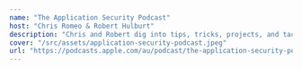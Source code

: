 ```yaml
---
name: "The Application Security Podcast"
host: "Chris Romeo & Robert Hulburt"
description: "Chris and Robert dig into tips, tricks, projects, and tactics that make various application security professionals successfull."
cover: "/src/assets/application-security-podcast.jpeg"
url: "https://podcasts.apple.com/au/podcast/the-application-security-podcast/id1154351685"
---
```

